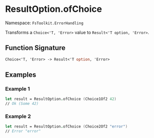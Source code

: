 # ResultOption.ofChoice

Namespace: `FsToolkit.ErrorHandling`

Transforms a `Choice<'T, 'Error>` value to `Result<'T option, 'Error>`.

## Function Signature

```fsharp
Choice<'T, 'Error> -> Result<'T option, 'Error>
```

## Examples

### Example 1

```fsharp
let result = ResultOption.ofChoice (Choice1Of2 42)
// Ok (Some 42)
```

### Example 2

```fsharp
let result = ResultOption.ofChoice (Choice2Of2 "error")
// Error "error"
```

